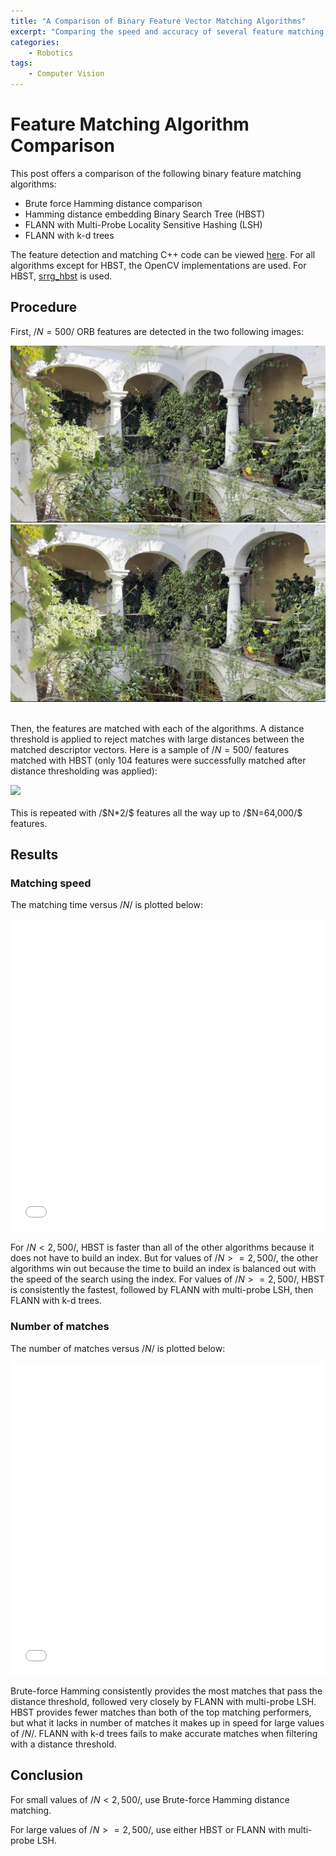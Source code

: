 ```yaml
---
title: "A Comparison of Binary Feature Vector Matching Algorithms"
excerpt: "Comparing the speed and accuracy of several feature matching algorithms"
categories:
    - Robotics
tags:
    - Computer Vision
---
```


# Feature Matching Algorithm Comparison

This post offers a comparison of the following binary feature matching algorithms:
- Brute force Hamming distance comparison 
- Hamming distance embedding Binary Search Tree (HBST)
- FLANN with Multi-Probe Locality Sensitive Hashing (LSH)
- FLANN with k-d trees

The feature detection and matching C++ code can be viewed [here](https://github.com/alonzolopez/cv-exercises/blob/master/07_feature_detection_and_matching/02_ORB_matching/main.cpp).
For all algorithms except for HBST, the OpenCV implementations are used. 
For HBST, [srrg_hbst](https://gitlab.com/srrg-software/srrg_hbst) is used.

## Procedure

First, /$N=500/$ ORB features are detected in the two following images:

<div class="align-center">
    <img src="/assets/images/blog/feature_matching/1.jpg">
    <img src="/assets/images/blog/feature_matching/11.jpg">
</div>

<br>

Then, the features are matched with each of the algorithms. A distance threshold is applied to reject matches with large distances between the matched descriptor vectors. Here is a sample of /$N=500/$ features matched with HBST (only 104 features were successfully matched after distance thresholding was applied):

<div class="align-center">
    <img src="/assets/images/blog/feature_matching/hbst_matches500.png">
</div>

<br>
This is repeated with /$N*2/$ features all the way up to /$N=64,000/$ features.

## Results

### Matching speed

The matching time versus /$N/$ is plotted below:

<div class="align-center">
    <iframe src="/assets/images/blog/feature_matching/time_vs_n_features.html" width="100%" height="500px" style="border: none;"></iframe>
</div>

For /$N<2,500/$, HBST is faster than all of the other algorithms because it does not have to build an index. 
But for values of /$N>=2,500/$, the other algorithms win out because the time to build an 
index is balanced out with the speed of the search using the index. For values of /$N>=2,500/$, 
HBST is consistently the fastest, followed by FLANN with multi-probe LSH, then FLANN with k-d trees.


### Number of matches

The number of matches versus /$N/$ is plotted below:

<iframe src="/assets/images/blog/feature_matching/matches_vs_n_features.html" width="100%" height="500px" style="border: none;"></iframe>

Brute-force Hamming consistently provides the most matches that pass the distance threshold, 
followed very closely by FLANN with multi-probe LSH. 
HBST provides fewer matches than both of the top matching performers, 
but what it lacks in number of matches it makes up in speed for large values of /$N/$. 
FLANN with k-d trees fails to make accurate matches when filtering with a distance threshold.

## Conclusion

For small values of /$N<2,500/$, use Brute-force Hamming distance matching.

For large values of /$N>=2,500/$, use either HBST or FLANN with multi-probe LSH.